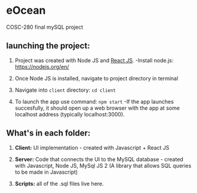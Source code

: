 # eOcean

COSC-280 final mySQL project

## launching the project:

1. Project was created with Node JS and [React JS](https://reactjs.org/docs/create-a-new-react-app.html).
   -Install node.js: https://nodejs.org/en/

2. Once Node JS is installed, navigate to project directory in terminal

3. Navigate into `client` directory:
   `cd client`

4. To launch the app use command: `npm start`
   -If the app launches succesfully, it should open up a web browser with the app at some localhost address (typically localhost:3000).

## What's in each folder:

1. **Client:** UI implementation - created with Javascript + React JS

2. **Server:** Code that connects the UI to the MySQL database - created with Javascript, Node JS, MySql JS 2 (A library that allows SQL queries to be made in Javascript)

3. **Scripts:** all of the .sql files live here.
